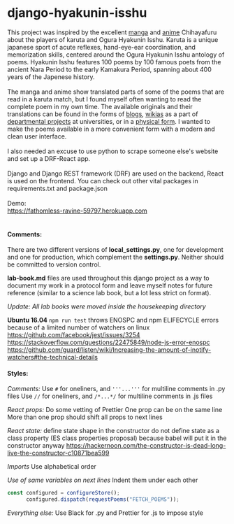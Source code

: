 # django-hyakunin-isshu


This project was inspired by the excellent [manga](https://myanimelist.net/anime/10800/Chihayafuru) and [anime](http://www.crunchyroll.com/chihayafuru) Chihayafuru about the players of karuta and Ogura Hyakunin Isshu. Karuta is a unique japanese sport of acute reflexes, hand-eye-ear coordination, and memorization skills, centered around the Ogura Hyakunin Isshu antology of poems. Hyakunin Isshu features 100 poems by 100 famous poets from the ancient Nara Period to the early Kamakura Period, spanning about 400 years of the Japenese history.
<br><br>
The manga and anime show translated parts of some of the poems that are read in a karuta match, but I found myself often wanting to read the complete poem in my own time. The available originals and their translations can be found in the forms of [blogs](https://100poets.wordpress.com/), [wikias](http://chihayafuru.wikia.com/wiki/Ogura_Hyakunin_Isshu) as a part of [departmental projects](http://jti.lib.virginia.edu/japanese/hyakunin/frames/hyakuframes.html) at universities, or in a [physical form](https://www.amazon.com/gp/product/0824817052/ref=as_li_ss_tl?ie=UTF8&tag=thelev8thbud-20&linkCode=as2&camp=1789&creative=390957&creativeASIN=0824817052). I wanted to make the poems available in a more convenient form with a modern and clean user interface.
<br><br>
I also needed an excuse to use python to scrape someone else's website and set up a DRF-React app.
<br><br>
Django and Django REST framework (DRF) are used on the backend, React is used on the frontend. You can check out other vital packages in requirements.txt and package.json
<br><br>
Demo: <br>
https://fathomless-ravine-59797.herokuapp.com
<br><br>

#### Comments:
There are two different versions of **local_settings.py**, one for development and one for production, which complement the **settings.py**. Neither should be committed to version control. 

**lab-book.md** files are used throughout this django project as a way to document my work in a protocol form and leave myself notes for future reference (similar to a science lab book, but a lot less strict on format). 

_Update: All lab books were moved inside the housekeeping directory_

**Ubuntu 16.04**
`npm run test` throws ENOSPC and npm ELIFECYCLE errors because of a limited number of watchers on linux 
https://github.com/facebook/jest/issues/3254
https://stackoverflow.com/questions/22475849/node-js-error-enospc
https://github.com/guard/listen/wiki/Increasing-the-amount-of-inotify-watchers#the-technical-details


#### Styles:
_Comments:_
Use `#` for oneliners, and `'''...'''` for multiline comments in .py files 
Use `//` for oneliners, and `/*...*/` for multiline comments in .js files  

_React props:_
Do some vetting of Prettier
One prop can be on the same line 
More than one prop should shift all props to next lines 

_React state:_
define state shape in the constructor 
do not define state as a class property (ES class properties proposal) because babel will put it in the constructor anyway 
https://hackernoon.com/the-constructor-is-dead-long-live-the-constructor-c10871bea599

_Imports_
Use alphabetical order  

_Use of same variables on next lines_
Indent them under each other 
```js 
const configured = configureStore();
      configured.dispatch(requestPoems("FETCH_POEMS"));
```

_Everything else:_
Use Black for .py and Prettier for .js to impose style 

